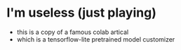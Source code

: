 # I'm useless (just playing)
- this is a copy of a famous colab artical
- which is a tensorflow-lite pretrained model customizer